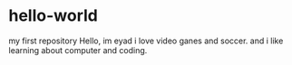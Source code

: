 # hello-world
my first repository
Hello, im eyad 
i love video ganes and soccer.
and i like learning about computer and coding. 
